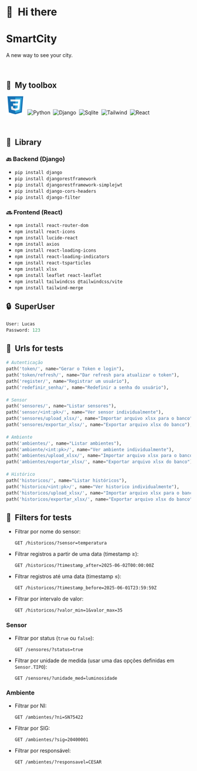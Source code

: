 # 👋 &nbsp;Hi there
# SmartCity
A new way to see your city.

&nbsp;

## 🧰 &nbsp;My toolbox

<img  src="https://raw.githubusercontent.com/devicons/devicon/1119b9f84c0290e0f0b38982099a2bd027a48bf1/icons/css3/css3-original.svg" alt="CSS3" width="50" height="50"/>&nbsp;
<img src="https://cdn.jsdelivr.net/gh/devicons/devicon@latest/icons/python/python-original.svg" alt="Python" width="50" height="50"/>&nbsp;
<img src="https://cdn.jsdelivr.net/gh/devicons/devicon@latest/icons/django/django-plain.svg" alt="Django" width="50" height="50"/>&nbsp;
<img src="https://cdn.jsdelivr.net/gh/devicons/devicon@latest/icons/sqlite/sqlite-original.svg" alt="Sqlite" width="50" height="50"/>&nbsp;
<img src="https://cdn.jsdelivr.net/gh/devicons/devicon@latest/icons/tailwindcss/tailwindcss-original.svg" alt="Tailwind" width="50" height="50"/>&nbsp;
<img src="https://cdn.jsdelivr.net/gh/devicons/devicon@latest/icons/react/react-original.svg" alt="React" width="50" height="50"/>

&nbsp;

## 📖 &nbsp;Library

### 🔙 Backend (Django)
- `pip install django`
- `pip install djangorestframework`
- `pip install djangorestframework-simplejwt`
- `pip install django-cors-headers`
- `pip install django-filter`

### 🔜 Frontend (React)
- `npm install react-router-dom`
- `npm install react-icons`
- `npm install lucide-react`
- `npm install axios`
- `npm install react-loading-icons`
- `npm install react-loading-indicators`
- `npm install react-tsparticles`
- `npm install xlsx`
- `npm install leaflet react-leaflet`
- `npm install tailwindcss @tailwindcss/vite`
- `npm install tailwind-merge`

## 🔒 &nbsp;SuperUser

```python
User: Lucas
Password: 123
  ```

## 🐊 &nbsp;Urls for tests

```python
# Autenticação
path('token/', name="Gerar o Token e login"),
path('token/refresh/', name="Dar refresh para atualizar o token"),
path('register/', name="Registrar um usuário"),
path('redefinir_senha/', name="Redefinir a senha do usuário"),

# Sensor
path('sensores/', name="Listar sensores"),
path('sensor/<int:pk>/', name="Ver sensor individualmente"),
path('sensores/upload_xlsx/', name="Importar arquivo xlsx para o banco"),
path('sensores/exportar_xlsx/', name="Exportar arquivo xlsx do banco"),

# Ambiente
path('ambientes/', name="Listar ambientes"),
path('ambiente/<int:pk>/', name="Ver ambiente individualmente"),
path('ambientes/upload_xlsx/', name="Importar arquivo xlsx para o banco"),
path('ambientes/exportar_xlsx/', name="Exportar arquivo xlsx do banco"),

# Histórico
path('historicos/', name="Listar históricos"),
path('historico/<int:pk>/', name="Ver historico individualmente"),
path('historicos/upload_xlsx/', name="Importar arquivo xlsx para o banco"),
path('historicos/exportar_xlsx/', name="Exportar arquivo xlsx do banco"),
  ```

## 🐊 &nbsp;Filters for tests

* Filtrar por nome do sensor:

  ```http
  GET /historicos/?sensor=temperatura
  ```
* Filtrar registros a partir de uma data (timestamp ≥):

  ```http
  GET /historicos/?timestamp_after=2025-06-02T00:00:00Z
  ```
* Filtrar registros até uma data (timestamp ≤):

  ```http
  GET /historicos/?timestamp_before=2025-06-01T23:59:59Z
  ```
* Filtrar por intervalo de valor:

  ```http
  GET /historicos/?valor_min=1&valor_max=35
  ```

### Sensor

* Filtrar por status (`true` ou `false`):

  ```http
  GET /sensores/?status=true
  ```
* Filtrar por unidade de medida (usar uma das opções definidas em `Sensor.TIPO`):

  ```http
  GET /sensores/?unidade_med=luminosidade
  ```

### Ambiente

* Filtrar por NI:

  ```http
  GET /ambientes/?ni=SN75422
  ```
* Filtrar por SIG:

  ```http
  GET /ambientes/?sig=20400001
  ```
* Filtrar por responsável:

  ```http
  GET /ambientes/?responsavel=CESAR
  ```
